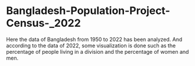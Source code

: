 # Bangladesh-Population-Project-Census-_2022

Here the data of Bangladesh from 1950 to 2022 has been analyzed. And according to the data of 2022, some visualization is done such as the percentage of people living in a division and the percentage of women and men.
